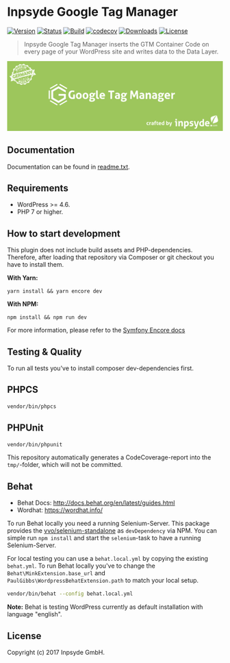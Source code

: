 # Inpsyde Google Tag Manager

[![Version](https://img.shields.io/packagist/v/inpsyde/google-tag-manager.svg)](https://packagist.org/packages/inpsyde/google-tag-manager)
[![Status](https://img.shields.io/badge/status-active-brightgreen.svg)](https://github.com/inpsyde/google-tag-manager)
[![Build](https://travis-ci.org/inpsyde/inpsyde-google-tag-manager.svg?branch=master)](https://travis-ci.org/inpsyde/inpsyde-google-tag-manager)
[![codecov](https://codecov.io/gh/inpsyde/google-tag-manager/branch/master/graph/badge.svg)](https://codecov.io/gh/inpsyde/google-tag-manager)
[![Downloads](https://img.shields.io/packagist/dt/inpsyde/google-tag-manager.svg)](https://packagist.org/packages/inpsyde/google-tag-manager)
[![License](https://img.shields.io/packagist/l/inpsyde/google-tag-manager.svg)](https://packagist.org/packages/inpsyde/google-tag-manager)

> Inpsyde Google Tag Manager inserts the GTM Container Code on every page of your WordPress site and writes data to the Data Layer.

![Inpsyde Google Tag Manager](resources/svn-assets/banner-1544x500.png)

## Documentation

Documentation can be found in [readme.txt](readme.txt).

## Requirements

* WordPress >= 4.6.
* PHP 7 or higher.

## How to start development

This plugin does not include build assets and PHP-dependencies. Therefore, after loading that repository via Composer or git checkout you have to install them.

**With Yarn:**

```shell
yarn install && yarn encore dev
```

**With NPM:**
```shell
npm install && npm run dev
```

For more information, please refer to the [Symfony Encore docs](https://symfony.com/doc/current/frontend.html#webpack-encore)

## Testing & Quality
To run all tests you've to install composer dev-dependencies first.

## PHPCS

```bash
vendor/bin/phpcs
```

## PHPUnit

```bash
vendor/bin/phpunit
```

This repository automatically generates a CodeCoverage-report into the `tmp/`-folder, which will not be committed.

## Behat

* Behat Docs: http://docs.behat.org/en/latest/guides.html
* Wordhat: https://wordhat.info/

To run Behat locally you need a running Selenium-Server. This package provides the [vvo/selenium-standalone](https://github.com/vvo/selenium-standalone) as `devDependency` via NPM. You can simple run `npm install` and start the `selenium`-task to have a running Selenium-Server.

For local testing you can use a `behat.local.yml` by copying the existing `behat.yml`. To run Behat locally you've to change the `Behat\MinkExtension.base_url` and `PaulGibbs\WordpressBehatExtension.path` to match your local setup.

```bash
vendor/bin/behat --config behat.local.yml
```

**Note:** Behat is testing WordPress currently as default installation with language "english".

## License
   
Copyright (c) 2017 Inpsyde GmbH.
